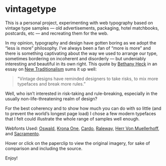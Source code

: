 # vintagetype

This is a personal project, experimenting with web typography based on vintage type samples — old advertisements, packaging, hotel matchbooks, postcards, etc — and recreating them for the web.

In my opinion, typography and design have gotten boring as we adopt the “less is more” philosophy. I’ve always been a fan of “more is more” and there is something captivating about the way we used to arrange our type, sometimes bordering on incoherent and disorderly — but undeniably interesting and beautiful in its own right. This quote by [Bethany Heck](http://heckhouse.com/) in an essay on [New Traditionalism](
http://heckhouse.com/new-traditionalism/) sums it up well: 
>"Vintage designs have reminded designers to take risks, to mix more typefaces and break more rules.” 

Well, who isn’t interested in risk-taking and rule-breaking, especially in the usually non-life-threatening realm of design?

For the best coherency and to show how much you can do with so little (and to prevent the world’s longest page load)  I chose a few modern typefaces that I felt could illustrate the whole range of samples well enough.

Webfonts Used:
[Oswald](https://www.google.com/fonts/specimen/Oswald), 
[Krona One](https://www.google.com/fonts/specimen/Krona+One), 
[Cardo](https://www.google.com/fonts/specimen/Cardo), 
[Raleway](https://www.google.com/fonts/specimen/Raleway), 
[Herr Von Muellerhoff](https://www.google.com/fonts/specimen/Herr+Von+Muellerhoff), 
and [Sacramento](https://www.google.com/fonts/specimen/Sacramento).


Hover or click on the paperclip to view the original imagery, for sake of comparison and including the source.

Enjoy!
